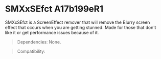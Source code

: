 # SMXxSEfct A17b199eR1

SMXxSEfct is a ScreenEffect remover that will remove the Blurry screen effect that occurs when you are getting stunned. Made for those that don't like it or get performance issues because of it.

> Dependencies: None.

> Compatibility: 
